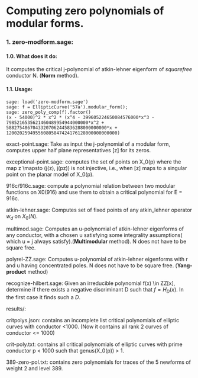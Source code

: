 Computing zero polynomials of modular forms.
============



### 1. zero-modform.sage:

#### 1.0. What does it do:

It computes the critical j-polynomial of atkin-lehner eigenform of _squarefree_ conductor N. (**Norm** method).

#### 1.1. Usage:

    sage: load('zero-modform.sage')
    sage: f = EllipticCurve('57a').modular_form();
    sage: zero_poly_comp(f).factor()
    (x - 54000)^2 * x^2 * (x^4 - 399605224650084576000*x^3 - 7985216535621460489954944000000*x^2 + 58827548670433207062445836288000000000*x + 120020259495560805847424176128000000000000)


exact-point.sage: Take as input the j-polynomial of a modular form, computes upper half plane representatives [z] for its zeros.

exceptional-point.sage: computes the set of points on X_0(p) where the map z \mapsto (j(z), j(pz)) is not injective, i.e., when
[z] maps to a singular point on the planar model of X_0(p).

916c/916c.sage: compute a polynomial relation between two modular functions on X0(916) and use them to obtain a critical polynomial
for E = 916c.

atkin-lehner.sage: Computes set of fixed points of any atkin_lehner operator $w_d$ on $X_0(N)$.

multimod.sage: Computes an u-polynomial of atkin-lehner eigenforms of any conductor, with a chosen u satisfying some integrality assumptions( which u = j always satisfy).(**Multimodular** method). N does not have to be square free.

polyrel-ZZ.sage: Computes u-polynomial of atkin-lehner eigenforms with r and u having concentrated poles. N does not have to be square free. (**Yang-product** method)

recognize-hilbert.sage: Given an irreducible polynomial f(x) \in ZZ[x], determine if there exists a negative discriminant D
such that $f = H_D(x)$. In the first case it finds such a $D$.


results/:

critpolys.json: contains an incomplete list critical polynomials of elliptic curves with conductor \<1000. (Now it contains
all rank 2 curves of conductor <= 1000)

crit-poly.txt: contains all critical polynomials of elliptic curves with prime conductor p \< 1000 such that genus(X_0(p)) > 1.

389-zero-pol.txt: contains zero polynomials for traces of the 5 newforms of weight 2 and level 389.


